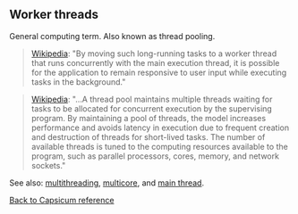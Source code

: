 ## Worker threads

General computing term. Also known as thread pooling.

> [Wikipedia](https://en.wikipedia.org/wiki/Thread_(computing)#Multithreading): "By moving such long-running tasks to a worker thread that runs concurrently with the main execution thread, it is possible for the application to remain responsive to user input while executing tasks in the background."

> [Wikipedia](https://en.wikipedia.org/wiki/Thread_pool): "…A thread pool maintains multiple threads waiting for tasks to be allocated for concurrent execution by the supervising program. By maintaining a pool of threads, the model increases performance and avoids latency in execution due to frequent creation and destruction of threads for short-lived tasks. The number of available threads is tuned to the computing resources available to the program, such as parallel processors, cores, memory, and network sockets."

See also: [multithreading](https://docs.unity3d.com/Manual/JobSystemMultithreading.html), [multicore](multicore.md), and [main thread](main_thread.md).

[Back to Capsicum reference](index.md)